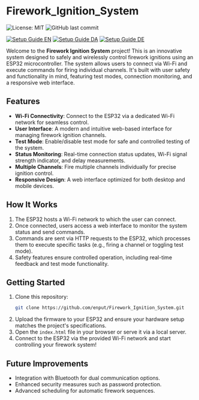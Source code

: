 # Firework_Ignition_System
![License: MIT](https://img.shields.io/badge/License-MIT-yellow.svg)
![GitHub last commit](https://img.shields.io/github/last-commit/enput/Firework_Ignition_System)

[![Setup Guide EN](https://img.shields.io/badge/Setup%20Guide-English-green)](https://github.com/enput/Firework_Ignition_System/blob/main/docs/Setup-Guide.en.md)
[![Setup Guide DA](https://img.shields.io/badge/Setup%20Guide-Danish-blue)](https://github.com/enput/Firework_Ignition_System/blob/main/docs/Setup-Guide.da.md)
[![Setup Guide DE](https://img.shields.io/badge/Setup%20Guide-English-green)](https://github.com/enput/Firework_Ignition_System/blob/main/docs/Setup-Guide.de.md)

Welcome to the **Firework Ignition System** project! This is an innovative system designed to safely and wirelessly control firework ignitions using an ESP32 microcontroller. The system allows users to connect via Wi-Fi and execute commands for firing individual channels. It's built with user safety and functionality in mind, featuring test modes, connection monitoring, and a responsive web interface.

## Features

- **Wi-Fi Connectivity**: Connect to the ESP32 via a dedicated Wi-Fi network for seamless control.
- **User Interface**: A modern and intuitive web-based interface for managing firework ignition channels.
- **Test Mode**: Enable/disable test mode for safe and controlled testing of the system.
- **Status Monitoring**: Real-time connection status updates, Wi-Fi signal strength indicator, and delay measurements.
- **Multiple Channels**: Fire multiple channels individually for precise ignition control.
- **Responsive Design**: A web interface optimized for both desktop and mobile devices.

## How It Works

1. The ESP32 hosts a Wi-Fi network to which the user can connect.
2. Once connected, users access a web interface to monitor the system status and send commands.
3. Commands are sent via HTTP requests to the ESP32, which processes them to execute specific tasks (e.g., firing a channel or toggling test mode).
4. Safety features ensure controlled operation, including real-time feedback and test mode functionality.

## Getting Started

1. Clone this repository:
   ```bash
   git clone https://github.com/enput/Firework_Ignition_System.git
   ```
2. Upload the firmware to your ESP32 and ensure your hardware setup matches the project's specifications.
3. Open the `index.html` file in your browser or serve it via a local server.
4. Connect to the ESP32 via the provided Wi-Fi network and start controlling your firework system!

## Future Improvements

- Integration with Bluetooth for dual communication options.
- Enhanced security measures such as password protection.
- Advanced scheduling for automatic firework sequences.


